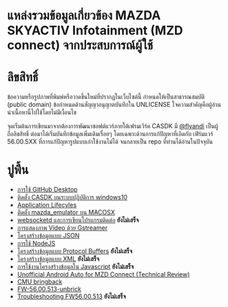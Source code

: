 # แหล่งรวมข้อมูลเกี่ยวข้อง MAZDA SKYACTIV Infotainment (MZD connect) จากประสบการณ์ผู้ใช้

# ลิขสิทธิ์
ข้อความหรือรูปภาพที่พิมพ์หรือวาดขึ้นใหม่ที่ปรากฏในเว็บไซต์นี้ กำหนดให้เป็นสาธารณสมบัติ (public domain) ข้อกำหนดด้านสัญญาอนุญาตบันทึกใน UNLICENSE ใจความสำคัญคือผู้อ่านนำเนื้อหานี้ไปใช้โดยไม่มีเงื่อนไข

จุดเริ่มต้นการเขียนมาจากต้องการพัฒนาซอฟต์แวร์ภายใต้เฟรมเวิร์ค CASDK มี [@flyandi](https://github.com/flyandi/mazda-custom-application-sdk) เป็นผู้ถือลิขสิทธิ์ ต่อมาได้เริ่มบันทึกข้อมูลเพิ่มเติมเรื่อยๆ โดยเฉพาะด้านการแก้ปัญหาที่เกิดกับ เฟิร์มแวร์ 56.00.5XX ที่การแก้ปัญหารูปแบบเก่าใช้งานไม่ได้ จนกลายเป็น repo ที่ท่านได้อ่านในปัจจุบัน

# ปูพื้น
* [การใช้ GitHub Desktop](chapter/github-desktop.md)
* [ติดตั้ง CASDK บนระบบปฏิบัติการ windows10](chapter/1_CASDK.md)
* [Application Lifecyles](chapter/2_CASDK_Lifecycles.md)
* [ติดตั้ง mazda_emulator บน MACOSX](chapter/5_mazda_emulator.md)
* [websocketd และการเขียนโปรแกรมติดต่อ](chapter/3_Websocketd.md) **ยังไม่เสร็จ**
* [การแสดงภาพ Video ด้วย Gstreamer](chapter/4_GStreamer.md)
* [โครงสร้างข้อมูลแบบ JSON](chapter/6_JSON.md)
* [การใช้ NodeJS](chapter/7_NodeJS.md)
* [โครงสร้างข้อมูลแบบ Protocol Buffers](chapter/8_protobuf.md) **ยังไม่เสร็จ**
* [โครงสร้างข้อมูลแบบ XML](chapter/9_XML.md) **ยังไม่เสร็จ**
* [การใช้งานโครงสร้างข้อมูลใน Javascript](chapter/10_Javascript.md) **ยังไม่เสร็จ**
* [Unofficial Android Auto for MZD Connect (Technical Review)](chapter/13_AndroidAuto.md)
* [CMU bringback](chapter/16_CMU_bringback.md)
* [FW-56.00.513-unbrick](chapter/FW-56.00.513-unbrick.md)
* [Troubleshooting FW56.00.513](chapter/16_Troubleshooting.md) **ยังไม่เสร็จ**
